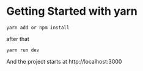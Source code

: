 # Getting Started with yarn
```
yarn add or npm install
```
after that
```
yarn run dev
```
And the project starts at http://localhost:3000
